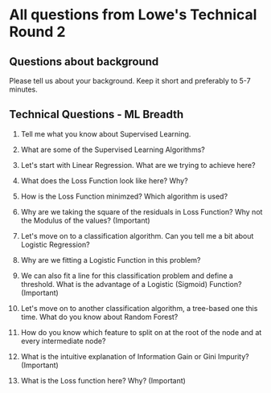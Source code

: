 # All questions from Lowe's Technical Round 2

## Questions about background  

Please tell us about your background. Keep it short and preferably to 5-7 minutes.

## Technical Questions - ML Breadth

1. Tell me what you know about Supervised Learning.
2. What are some of the Supervised Learning Algorithms?

3. Let's start with Linear Regression. What are we trying to achieve here?
4. What does the Loss Function look like here? Why?
5. How is the Loss Function minimzed? Which algorithm is used?
6. Why are we taking the square of the residuals in Loss Function? Why not the Modulus of the values? (Important)

7. Let's move on to a classification algorithm. Can you tell me a bit about Logistic Regression?
8. Why are we fitting a Logistic Function in this problem?
9. We can also fit a line for this classification problem and define a threshold. What is the advantage of a Logistic (Sigmoid) Function? (Important)

10. Let's move on to another classification algorithm, a tree-based one this time. What do you know about Random Forest?
11. How do you know which feature to split on at the root of the node and at every intermediate node?
12. What is the intuitive explanation of Information Gain or Gini Impurity? (Important)
13. What is the Loss function here? Why? (Important)


